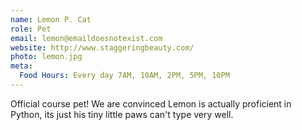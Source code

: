 ```yaml
---
name: Lemon P. Cat
role: Pet
email: lemon@emaildoesnotexist.com
website: http://www.staggeringbeauty.com/
photo: lemon.jpg
meta:
  Food Hours: Every day 7AM, 10AM, 2PM, 5PM, 10PM
---
```


Official course pet! We are convinced Lemon is actually proficient in Python, its just his tiny little paws can't type very well.
